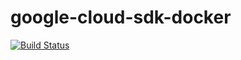 # google-cloud-sdk-docker

[![Build Status](https://travis-ci.com/0h-lov3s/google-cloud-sdk-docker.svg)](https://travis-ci.com/0h-lov3s/google-cloud-sdk-docker)